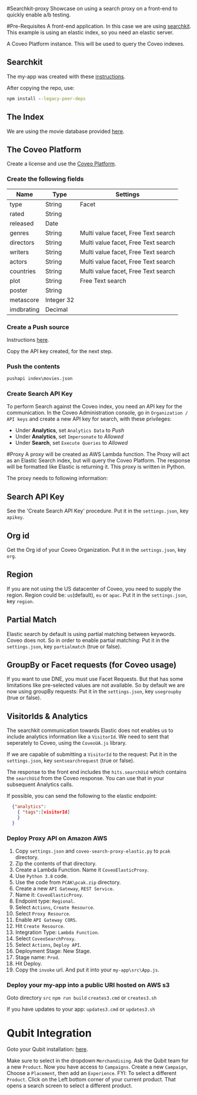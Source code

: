 #Searchkit-proxy
Showcase on using a search proxy on a front-end to quickly enable a/b testing.

#Pre-Requisites
A front-end application. In this case we are using [searchkit](https://www.searchkit.co/).
This example is using an elastic index, so you need an elastic server.

A Coveo Platform instance. This will be used to query the Coveo indexes.

## Searchkit

The my-app was created with these [instructions](https://www.searchkit.co/docs/quick-start/basic-setup).

After copying the repo, use:

```cmd
npm install --legacy-peer-deps
```

## The Index

We are using the movie database provided [here](https://github.com/searchkit/searchkit/tree/next/examples/indexer).

## The Coveo Platform

Create a license and use the [Coveo Platform](https://platform.cloud.coveo.com/).

### Create the following fields

| Name       | Type       | Settings                            |
| ---------- | ---------- | ----------------------------------- |
| type       | String     | Facet                               |
| rated      | String     |                                     |
| released   | Date       |                                     |
| genres     | String     | Multi value facet, Free Text search |
| directors  | String     | Multi value facet, Free Text search |
| writers    | String     | Multi value facet, Free Text search |
| actors     | String     | Multi value facet, Free Text search |
| countries  | String     | Multi value facet, Free Text search |
| plot       | String     | Free Text search                    |
| poster     | String     |                                     |
| metascore  | Integer 32 |                                     |
| imdbrating | Decimal    |                                     |

### Create a Push source

Instructions [here](https://docs.coveo.com/en/94/).

Copy the API key created, for the next step.

### Push the contents

```cmd
pushapi index\movies.json
```

### Create Search API Key

To perform Search against the Coveo index, you need an API key for the communication.
In the Coveo Administration console, go in `Organization / API keys` and create a new API key for search, with these privileges:

- Under **Analytics**, set `Analytics Data` to _Push_
- Under **Analytics**, set `Impersonate` to _Allowed_
- Under **Search**, set `Execute Queries` to _Allowed_

#Proxy
A proxy will be created as AWS Lambda function. The Proxy will act as an Elastic Search index, but will query the Coveo Platform. The response will be formatted like Elastic is returning it. This proxy is written in Python.

The proxy needs to following information:

## Search API Key

See the 'Create Search API Key' procedure.
Put it in the `settings.json`, key `apikey`.

## Org id

Get the Org id of your Coveo Organization.
Put it in the `settings.json`, key `org`.

## Region

If you are not using the US datacenter of Coveo, you need to supply the region.
Region could be: `us`(default), `eu` or `apac`.
Put it in the `settings.json`, key `region`.

## Partial Match

Elastic search by default is using partial matching between keywords. Coveo does not. So in order to enable partial matching:
Put it in the `settings.json`, key `partialmatch` (true or false).

## GroupBy or Facet requests (for Coveo usage)

If you want to use DNE, you must use Facet Requests. But that has some limitations like pre-selected values are not available.
So by default we are now using groupBy requests:
Put it in the `settings.json`, key `usegroupby` (true or false).

## VisitorIds & Analytics

The searchkit communication towards Elastic does not enables us to include analytics information like a `VisitorId`.
We need to sent that seperately to Coveo, using the `CoveoUA.js` library.

If we are capable of submitting a `VisitorId` to the request:
Put it in the `settings.json`, key `sentsearchrequest` (true or false).

The response to the front end includes the `hits.searchUid` which contains the `searchUid` from the Coveo response.
You can use that in your subsequent Analytics calls.

If possible, you can send the following to the elastic endpoint:

```json
  {"analytics":
    { "tags":[visitorId]
    }
  }
```

### Deploy Proxy API on Amazon AWS

1. Copy `settings.json` and `coveo-search-proxy-elastic.py` to `pcak` directory.
2. Zip the contents of that directory.
3. Create a Lambda Function. Name it `CoveoElasticProxy`.
4. Use `Python 3.8` code.
5. Use the code from `PCAK\pcak.zip` directory.
6. Create a new `API Gateway`, `REST Service`.
7. Name it: `CoveoElasticProxy`.
8. Endpoint type: `Regional`.
9. Select `Actions`, `Create Resource`.
10. Select `Proxy Resource`.
11. Enable `API Gateway CORS`.
12. Hit `Create Resource`.
13. Integration Type: `Lambda Function`.
14. Select `CoveoSearchProxy`.
15. Select `Actions`, `Deploy API`.
16. Deployment Stage: New Stage.
17. Stage name: `Prod`.
18. Hit Deploy.
19. Copy the `invoke` url. And put it into your `my-app\src\App.js`.

### Deploy your my-app into a public URI hosted on AWS s3

Goto directory `src`
`npm run build`
`creates3.cmd` or `creates3.sh`

If you have updates to your app:
`updates3.cmd` or `updates3.sh`

# Qubit Integration

Goto your Qubit installation: [here](https://app.qubit.com/p/5797/atom).

Make sure to select in the dropdown `Merchandising`.
Ask the Qubit team for a new `Product`.
Now you have access to `Campaigns`.
Create a new `Campaign`, Choose a `Placement`, then add an `Experience`.
FYI: To select a different `Product`. Click on the Left bottom corner of your current product. That opens a search screen to select a different product.
